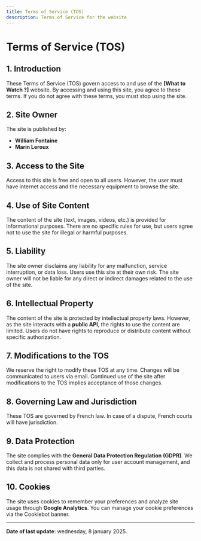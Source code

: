```yaml
---
title: Terms of Service (TOS)
description: Terms of Service for the website
---
```


# Terms of Service (TOS)

## 1. Introduction

These Terms of Service (TOS) govern access to and use of the **[What to Watch ?]** website. By accessing and using this site, you agree to these terms. If you do not agree with these terms, you must stop using the site.

## 2. Site Owner

The site is published by:

- **William Fontaine**
- **Marin Leroux**

## 3. Access to the Site

Access to this site is free and open to all users. However, the user must have internet access and the necessary equipment to browse the site.

## 4. Use of Site Content

The content of the site (text, images, videos, etc.) is provided for informational purposes. There are no specific rules for use, but users agree not to use the site for illegal or harmful purposes.

## 5. Liability

The site owner disclaims any liability for any malfunction, service interruption, or data loss. Users use this site at their own risk. The site owner will not be liable for any direct or indirect damages related to the use of the site.

## 6. Intellectual Property

The content of the site is protected by intellectual property laws. However, as the site interacts with a **public API**, the rights to use the content are limited. Users do not have rights to reproduce or distribute content without specific authorization.

## 7. Modifications to the TOS

We reserve the right to modify these TOS at any time. Changes will be communicated to users via email. Continued use of the site after modifications to the TOS implies acceptance of those changes.

## 8. Governing Law and Jurisdiction

These TOS are governed by French law. In case of a dispute, French courts will have jurisdiction.

## 9. Data Protection

The site complies with the **General Data Protection Regulation (GDPR)**. We collect and process personal data only for user account management, and this data is not shared with third parties.

## 10. Cookies

The site uses cookies to remember your preferences and analyze site usage through **Google Analytics**. You can manage your cookie preferences via the Cookiebot banner.

---

**Date of last update**: wednesday, 8 january 2025.
